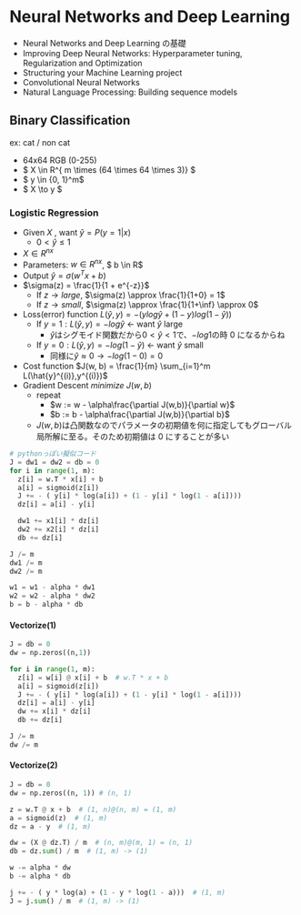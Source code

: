# Neural Networks and Deep Learning

- Neural Networks and Deep Learning の基礎
- Improving Deep Neural Networks: Hyperparameter tuning, Regularization and Optimization
- Structuring your Machine Learning project
- Convolutional Neural Networks
- Natural Language Processing: Building sequence models

## Binary Classification

ex: cat / non cat

- 64x64 RGB (0-255)
- $ X \in R^{ m \times (64 \times 64 \times 3)} $
- $ y \in \{0, 1\}^m$
- $ X \to y $

### Logistic Regression

- Given $X$ , want $\hat{y} = P(y=1|x)$
  - $0 < \hat{y} \le 1$
- $X \in R^{nx}$
- Parameters: $w \in R^{nx}$, $ b \in R$
- Output $\hat{y} = \sigma(w^Tx + b)$
- $\sigma(z) = \frac{1}{1 + e^{-z}}$
  - If $z \to large$, $\sigma(z) \approx \frac{1}{1+0} = 1$
  - If $z \to small$, $\sigma(z) \approx \frac{1}{1+\inf} \approx 0$
- Loss(error) function $L(\hat{y},y) = -(ylog\hat{y}+(1-y)log(1-\hat{y}))$
  - If $y = 1: L(\hat{y}, y) = -log\hat{y}$ ← want $\hat{y}$ large
    - $\hat{y}$はシグモイド関数だから$0 < \hat{y} < 1$で、$-log1$の時 0 になるからね
  - If $y = 0: L(\hat{y}, y) = -log(1 - \hat{y})$ ← want $\hat{y}$ small
    - 同様に$\hat{y} \approx 0 \to -log(1-0) = 0$
- Cost function $J(w, b) = \frac{1}{m} \sum_{i=1}^m L(\hat{y}^{(i)},y^{(i)})$
- Gradient Descent $minimize ~ J(w,b)$
  - repeat
    - $w := w - \alpha\frac{\partial J(w,b)}{\partial w}$
    - $b := b - \alpha\frac{\partial J(w,b)}{\partial b}$
  - $J(w,b)$は凸関数なのでパラメータの初期値を何に指定してもグローバル局所解に至る。そのため初期値は 0 にすることが多い

```py
# pythonっぽい擬似コード
J = dw1 = dw2 = db = 0
for i in range(1, m):
  z[i] = w.T * x[i] + b
  a[i] = sigmoid(z[i])
  J += - ( y[i] * log(a[i]) + (1 - y[i] * log(1 - a[i])))
  dz[i] = a[i] - y[i]

  dw1 += x1[i] * dz[i]
  dw2 += x2[i] * dz[i]
  db += dz[i]

J /= m
dw1 /= m
dw2 /= m

w1 = w1 - alpha * dw1
w2 = w2 - alpha * dw2
b = b - alpha * db
```

#### Vectorize(1)

```py
J = db = 0
dw = np.zeros((n,1))

for i in range(1, m):
  z[i] = w[i] @ x[i] + b  # w.T * x + b
  a[i] = sigmoid(z[i])
  J += - ( y[i] * log(a[i]) + (1 - y[i] * log(1 - a[i])))
  dz[i] = a[i] - y[i]
  dw += x[i] * dz[i]
  db += dz[i]

J /= m
dw /= m
```

#### Vectorize(2)

```py
J = db = 0
dw = np.zeros((n, 1)) # (n, 1)

z = w.T @ x + b  # (1, n)@(n, m) = (1, m)
a = sigmoid(z)  # (1, m)
dz = a - y  # (1, m)

dw = (X @ dz.T) / m  # (n, m)@(m, 1) = (n, 1)
db = dz.sum() / m  # (1, m) -> (1)

w -= alpha * dw
b -= alpha * db

j += - ( y * log(a) + (1 - y * log(1 - a)))  # (1, m)
J = j.sum() / m  # (1, m) -> (1)
```
